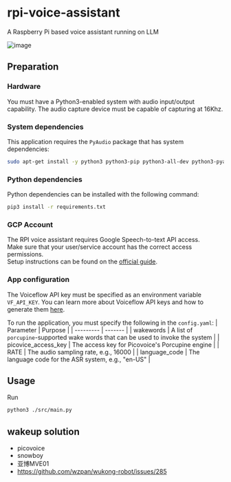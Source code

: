 # rpi-voice-assistant
A Raspberry Pi based voice assistant running on LLM 

![image](img/Rpi_assistant.jpg)

## Preparation

### Hardware
You must have a Python3-enabled system with audio input/output capability. 
The audio capture device must be capable of capturing at 16Khz. 

### System dependencies
This application requires the `PyAudio` package that has system dependencies: 
```bash
sudo apt-get install -y python3 python3-pip python3-all-dev python3-pyaudio portaudio19-dev libsndfile1 mpg123
```

### Python dependencies
Python dependencies can be installed with the following command: 
```bash
pip3 install -r requirements.txt
```

### GCP Account
The RPI voice assistant requires Google Speech-to-text API access.  
Make sure that your user/service account has the correct access permissions.  
Setup instructions can be found on the [official guide](https://cloud.google.com/speech-to-text/docs/libraries).

### App configuration
The Voiceflow API key must be specified as an environment variable `VF_API_KEY`. You can learn more about Voiceflow API keys and how to generate them [here](https://www.voiceflow.com/blog/voiceflow-api).  

To run the application, you must specify the following in the `config.yaml`: 
| Parameter | Purpose |
| --------- | ------- |
| wakewords | A list of `porcupine`-supported wake words that can be used to invoke the system |
| picovice_access_key | The access key for Picovoice's Porcupine engine |
| RATE | The audio sampling rate, e.g., 16000 |
| language_code | The language code for the ASR system, e.g., "en-US" |

## Usage
Run 
```bash
python3 ./src/main.py
```


## wakeup solution
- picovoice
- snowboy
- 亚博MVE01
- https://github.com/wzpan/wukong-robot/issues/285